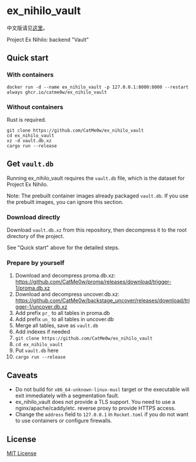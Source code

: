 # ex_nihilo_vault

中文版请见[这里](https://github.com/CatMe0w/ex_nihilo_vault/blob/master/README_zh.md)。

Project Ex Nihilo: backend "Vault"

## Quick start

### With containers

```
docker run -d --name ex_nihilo_vault -p 127.0.0.1:8000:8000 --restart always ghcr.io/catme0w/ex_nihilo_vault
```

### Without containers

Rust is required.

```
git clone https://github.com/CatMe0w/ex_nihilo_vault
cd ex_nihilo_vault
xz -d vault.db.xz
cargo run --release
```

## Get `vault.db`

Running ex_nihilo_vault requires the `vault.db` file, which is the dataset for Project Ex Nihilo.

Note: The prebuilt container images already packaged `vault.db`. If you use the prebuilt images, you can ignore this section.

### Download directly

Download `vault.db.xz` from this repository, then decompress it to the root directory of the project.

See "Quick start" above for the detailed steps.

### Prepare by yourself

1. Download and decompress proma.db.xz:  
https://github.com/CatMe0w/proma/releases/download/trigger-1/proma.db.xz
2. Download and decompress uncover.db.xz:  
https://github.com/CatMe0w/backstage_uncover/releases/download/trigger-1/uncover.db.xz
3. Add prefix `pr_` to all tables in proma.db
4. Add prefix `un_` to all tables in uncover.db
5. Merge all tables, save as `vault.db`
6. Add indexes if needed
7. `git clone https://github.com/CatMe0w/ex_nihilo_vault`
8. `cd ex_nihilo_vault`
9. Put `vault.db` here
10. `cargo run --release`

## Caveats

- Do not build for `x86_64-unknown-linux-musl` target or the executable will exit immediately with a segmentation fault.
- ex_nihilo_vault does not provide a TLS support. You need to use a nginx/apache/caddy/etc. reverse proxy to provide HTTPS access.
- Change the `address` field to `127.0.0.1` in `Rocket.toml` if you do not want to use containers or configure firewalls.

## License

[MIT License](https://opensource.org/licenses/MIT)
